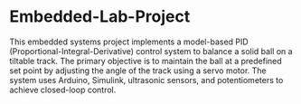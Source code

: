 # Embedded-Lab-Project
This embedded systems project implements a model-based PID (Proportional-Integral-Derivative) control system to balance a solid ball on a tiltable track. The primary objective is to maintain the ball at a predefined set point by adjusting the angle of the track using a servo motor. The system uses Arduino, Simulink, ultrasonic sensors, and potentiometers to achieve closed-loop control.
